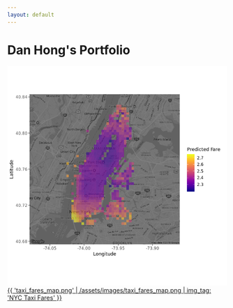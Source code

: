 ```yaml
---
layout: default
---
```


# Dan Hong's Portfolio

![NYC Taxi Fare Predictions](/assets/images/taxi_fares_map.png)
<a href="projects/taxi_fare_prediction.html">{{ 'taxi_fares_map.png' | /assets/images/taxi_fares_map.png | img_tag: 'NYC Taxi Fares' }}</a>